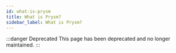 ```yaml
---
id: what-is-prysm
title: What is Prysm?
sidebar_label: What is Prysm?
---
```


:::danger Deprecated
This page has been deprecated and no longer maintained.
:::